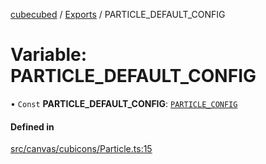 [cubecubed](/reference/README.md) / [Exports](/reference/modules.md) / PARTICLE\_DEFAULT\_CONFIG

# Variable: PARTICLE\_DEFAULT\_CONFIG

• `Const` **PARTICLE\_DEFAULT\_CONFIG**: [`PARTICLE_CONFIG`](/reference/interfaces/PARTICLE_CONFIG.md)

#### Defined in

[src/canvas/cubicons/Particle.ts:15](https://github.com/imaphatduc/cubecubed/blob/ec15a85/src/canvas/cubicons/Particle.ts#L15)
